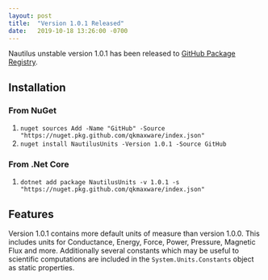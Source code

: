 ```yaml
---
layout: post
title:  "Version 1.0.1 Released"
date:   2019-10-18 13:26:00 -0700
---
```

Nautilus unstable version 1.0.1 has been released to [GitHub Package Registry](https://github.com/features/package-registry).

## Installation
### From NuGet
1. `nuget sources Add -Name "GitHub" -Source "https://nuget.pkg.github.com/qkmaxware/index.json"`
2. `nuget install NautilusUnits -Version 1.0.1 -Source GitHub`

### From .Net Core
1. `dotnet add package NautilusUnits -v 1.0.1 -s "https://nuget.pkg.github.com/qkmaxware/index.json"`

## Features
Version 1.0.1 contains more default units of measure than version 1.0.0. This includes units for Conductance, Energy, Force, Power, Pressure, Magnetic Flux and more. Additionally several constants which may be useful to scientific computations are included in the `System.Units.Constants` object as static properties. 